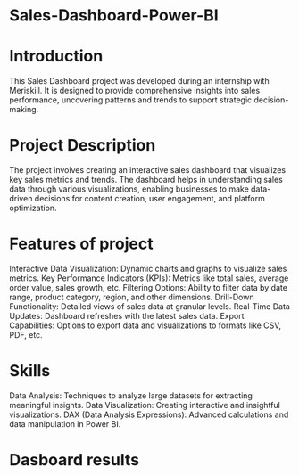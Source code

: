# Sales-Dashboard-Power-BI
# Introduction
This Sales Dashboard project was developed during an internship with Meriskill. It is designed to provide comprehensive insights into sales performance, uncovering patterns and trends to support strategic decision-making.

# Project Description
The project involves creating an interactive sales dashboard that visualizes key sales metrics and trends. The dashboard helps in understanding sales data through various visualizations, enabling businesses to make data-driven decisions for content creation, user engagement, and platform optimization.

# Features of project
Interactive Data Visualization: Dynamic charts and graphs to visualize sales metrics.
Key Performance Indicators (KPIs): Metrics like total sales, average order value, sales growth, etc.
Filtering Options: Ability to filter data by date range, product category, region, and other dimensions.
Drill-Down Functionality: Detailed views of sales data at granular levels.
Real-Time Data Updates: Dashboard refreshes with the latest sales data.
Export Capabilities: Options to export data and visualizations to formats like CSV, PDF, etc.

# Skills
Data Analysis: Techniques to analyze large datasets for extracting meaningful insights.
Data Visualization: Creating interactive and insightful visualizations.
DAX (Data Analysis Expressions): Advanced calculations and data manipulation in Power BI.

# Dasboard results 
